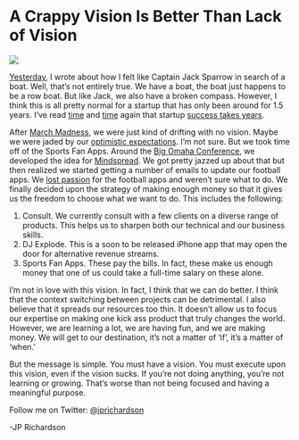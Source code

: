 <!--
id: 864587591
link: http://loudjet.com/a/a-crappy-vision-is-better-than-lack-of-vision
slug: a-crappy-vision-is-better-than-lack-of-vision
date: Tue Jul 27 2010 00:01:00 GMT-0500 (CDT)
publish: 2010-07-027
tags: reflect7
-->


A Crappy Vision Is Better Than Lack of Vision
=============================================

![](http://media.tumblr.com/tumblr_l675tdi47q1qzbc4f.jpg)

[Yesterday](http://loudjet.com/a/which-is-better-the-journey-or-the-destination),
I wrote about how I felt like Captain Jack Sparrow in search of a boat.
Well, that’s not entirely true. We have a boat, the boat just happens to
be a row boat. But like Jack, we also have a broken compass. However, I
think this is all pretty normal for a startup that has only been around
for 1.5 years. I’ve read
[time](http://www.codinghorror.com/blog/2009/01/overnight-success-it-takes-years.html)
and
[time](http://37signals.com/svn/posts/1624-overnight-success-takes-years)
again that startup [success takes
years](http://loudjet.com/a/patience-success-takes-years).

After [March
Madness](http://loudjet.com/a/iphone-company-struggle-2),
we were just kind of drifting with no vision. Maybe we were jaded by
our [optimistic expectations](http://loudjet.com/a/iphone-company-struggle-1).
I’m not sure. But we took time off of the Sports Fan Apps. Around the
[Big Omaha
Conference](http://loudjet.com/a/big-omaha-2010), we
developed the idea for
[Mindspread](http://loudjet.com/a/announcing-mindspread).
We got pretty jazzed up about that but then realized we started getting
a number of emails to update our football apps. We [lost
passion](http://loudjet.com/a/learning-pains) for the
football apps and weren’t sure what to do. We finally decided upon the
strategy of making enough money so that it gives us the freedom to
choose what we want to do. This includes the following:

1.  Consult. We currently consult with a few clients on a diverse range
    of products. This helps us to sharpen both our technical and our
    business skills.
2.  DJ Explode. This is a soon to be released iPhone app that may open
    the door for alternative revenue streams.
3.  Sports Fan Apps. These pay the bills. In fact, these make us enough
    money that one of us could take a full-time salary on these alone.

I’m not in love with this vision. In fact, I think that we can do
better. I think that the context switching between projects can be
detrimental. I also believe that it spreads our resources too thin. It
doesn’t allow us to focus our expertise on making one kick ass product
that truly changes the world. However, we are learning a lot, we are
having fun, and we are making money. We will get to our destination,
it’s not a matter of ‘if’, it’s a matter of ‘when.’ 

But the message is simple. You must have a vision. You must execute upon
this vision, even if the vision sucks. If you’re not doing anything,
you’re not learning or growing. That’s worse than not being focused and
having a meaningful purpose.

Follow me on Twitter: [@jprichardson](http://twitter.com/jprichardson)

-JP Richardson

